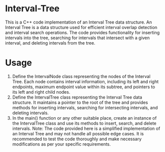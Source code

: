 # Interval-Tree
This is a C++ code implementation of an Interval Tree data structure. An Interval Tree is a data structure used for efficient interval overlap detection and interval search operations. The code provides functionality for inserting intervals into the tree, searching for intervals that intersect with a given interval, and deleting intervals from the tree.
# Usage
1. Define the IntervalNode class representing the nodes of the Interval Tree. Each node contains interval information, including its left and right endpoints, maximum endpoint value within its subtree, and pointers to its left and right child nodes.
2. Define the IntervalTree class representing the Interval Tree data structure. It maintains a pointer to the root of the tree and provides methods for inserting intervals, searching for intersecting intervals, and deleting intervals.
3. In the main() function or any other suitable place, create an instance of the IntervalTree class and use its methods to insert, search, and delete intervals.
Note: The code provided here is a simplified implementation of an Interval Tree and may not handle all possible edge cases. It is recommended to test the code thoroughly and make necessary modifications as per your specific requirements.
